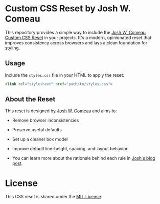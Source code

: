 # Custom CSS Reset by Josh W. Comeau

This repository provides a simple way to include the [Josh W. Comeau Custom CSS Reset](https://www.joshwcomeau.com/css/custom-css-reset/) in your projects. It's a modern, opinionated reset that improves consistency across browsers and lays a clean foundation for styling.

## Usage

Include the `styles.css` file in your HTML to apply the reset:

```html
<link rel="stylesheet" href="path/to/styles.css">
```

## About the Reset
This reset is designed by [Josh W. Comeau](https://www.joshwcomeau.com/css/custom-css-reset/) and aims to:
- Remove browser inconsistencies
- Preserve useful defaults
- Set up a cleaner box model
- Improve default line-height, spacing, and layout behavior

- You can learn more about the rationale behind each rule in [Josh's blog post](https://www.joshwcomeau.com/css/custom-css-reset/).

# License
This CSS reset is shared under the [MIT License](https://opensource.org/license/mit).
